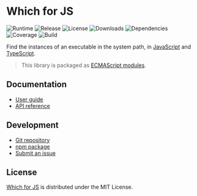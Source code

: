 # Which for JS
![Runtime](https://img.shields.io/node/v/@cedx/which.svg) ![Release](https://img.shields.io/npm/v/@cedx/which.svg) ![License](https://img.shields.io/npm/l/@cedx/which.svg) ![Downloads](https://img.shields.io/npm/dt/@cedx/which.svg) ![Dependencies](https://david-dm.org/cedx/which.js.svg) ![Coverage](https://coveralls.io/repos/github/cedx/which.js/badge.svg) ![Build](https://travis-ci.com/cedx/which.js.svg)

Find the instances of an executable in the system path, in [JavaScript](https://developer.mozilla.org/en-US/docs/Web/JavaScript) and [TypeScript](https://www.typescriptlang.org).

> This library is packaged as [ECMAScript modules](https://nodejs.org/api/esm.html).

## Documentation
- [User guide](https://dev.belin.io/which.js)
- [API reference](https://dev.belin.io/which.js/api)

## Development
- [Git repository](https://github.com/cedx/which.js)
- [npm package](https://www.npmjs.com/package/@cedx/which)
- [Submit an issue](https://github.com/cedx/which.js/issues)

## License
[Which for JS](https://dev.belin.io/which.js) is distributed under the MIT License.
